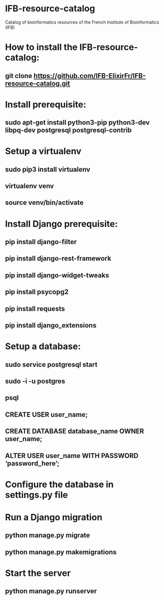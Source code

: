 # IFB-resource-catalog
Catalog of bioinformatics resources of the French Institute of Bioinformatics (IFB)

# How to install the IFB-resource-catalog:

## git clone https://github.com/IFB-ElixirFr/IFB-resource-catalog.git
# Install prerequisite:
## sudo apt-get install python3-pip python3-dev libpq-dev postgresql postgresql-contrib
# Setup a virtualenv 
## sudo pip3 install virtualenv 
## virtualenv venv
## source venv/bin/activate
# Install Django prerequisite:
## pip install django-filter
## pip install django-rest-framework
## pip install django-widget-tweaks
## pip install psycopg2
## pip install requests
## pip install django_extensions
# Setup a database:
## sudo service postgresql start
## sudo -i -u postgres
## psql
## CREATE USER user_name;
## CREATE DATABASE database_name OWNER user_name;
## ALTER USER user_name WITH PASSWORD ‘password_here’;
# Configure the database in settings.py file
# Run a Django migration
## python manage.py migrate
## python manage.py makemigrations
# Start the server
## python manage.py runserver
